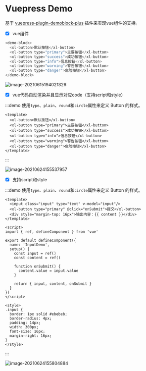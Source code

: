 # Vuepress Demo
基于 [vuepress-plugin-demoblock-plus](https://github.com/xinlei3166/vuepress-plugin-demoblock-plus) 插件来实现vue组件的支持。


- [x] vue组件

```js
<demo-block>
  <xl-button>默认按钮</xl-button>
  <xl-button type="primary">主要按钮</xl-button>
  <xl-button type="success">成功按钮</xl-button>
  <xl-button type="info">信息按钮</xl-button>
  <xl-button type="warning">警告按钮</xl-button>
  <xl-button type="danger">危险按钮</xl-button>
</demo-block>
```

![image-20210615194021326](https://tva1.sinaimg.cn/large/008i3skNly1grj6qits6pj312c04aq3j.jpg)



- [x] vue代码自动渲染并且显示对应code（支持script和style）

:::demo 使用`type`、`plain`、`round`和`circle`属性来定义 Button 的样式。
```vue
<template>
  <xl-button>默认按钮</xl-button>
  <xl-button type="primary">主要按钮</xl-button>
  <xl-button type="success">成功按钮</xl-button>
  <xl-button type="info">信息按钮</xl-button>
  <xl-button type="warning">警告按钮</xl-button>
  <xl-button type="danger">危险按钮</xl-button>
</template>
```
:::

![image-20210624155537957](https://tva1.sinaimg.cn/large/008i3skNly1grtetfss3hj317w0m0wi9.jpg)



- [x] 支持script和style

:::demo 使用`type`、`plain`、`round`和`circle`属性来定义 Button 的样式。

```vue
<template>
  <input class="input" type="text" v-model="input"/>
  <xl-button type="primary" @click="onSubmit">提交</xl-button>
  <div style="margin-top: 16px">输出内容：{{ content }}</div>
</template>

<script>
import { ref, defineComponent } from 'vue'

export default defineComponent({
  name: 'InputDemo',
  setup() {
    const input = ref()
    const content = ref()

    function onSubmit() {
      content.value = input.value
    }

    return { input, content, onSubmit }
  }
})
</script>

<style>
.input {
  border: 1px solid #ebebeb;
  border-radius: 4px;
  padding: 14px;
  width: 300px;
  font-size: 16px;
  margin-right: 16px;
}
</style>
```

:::

![image-20210624155804884](https://tva1.sinaimg.cn/large/008i3skNly1grtevxvq2wj30u0103wjn.jpg)


